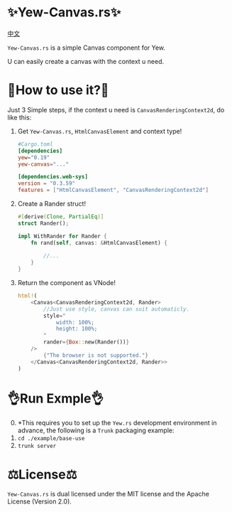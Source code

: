 # ✨Yew-Canvas.rs✨
[中文](https://github.com/1216892614/Yew-Canvas.rs/blob/main/README-zh.md)

`Yew-Canvas.rs` is a simple Canvas component for Yew.

U can easily create a canvas with the context u need.

# 📑How to use it?📑
Just 3 Simple steps, if the context u need is `CanvasRenderingContext2d`, do like this:

1. Get `Yew-Canvas.rs`, `HtmlCanvasElement` and context type!
    ```toml
    #Cargo.toml
    [dependencies]
    yew="0.19"
    yew-canvas="..."

    [dependencies.web-sys]
    version = "0.3.59"
    features = ["HtmlCanvasElement", "CanvasRenderingContext2d"]
    ```

1. Create a Rander struct!
    ```rust
    #[derive(Clone, PartialEq)]
    struct Rander();

    impl WithRander for Rander {
        fn rand(self, canvas: &HtmlCanvasElement) {
            
            //...
        }
    }
    ```

1. Return the component as VNode!
    ```rust
    html!(
        <Canvas<CanvasRenderingContext2d, Rander>
            //Just use style, canvas can suit automaticly.
            style="
                width: 100%;
                height: 100%;
            "
            rander={Box::new(Rander())}
        />
            {"The browser is not supported."}
        </Canvas<CanvasRenderingContext2d, Rander>>
    )
    ```

# 👌Run Exmple👌

0. *This requires you to set up the `Yew.rs` development environment in advance, the following is a `Trunk` packaging example:
1. `cd ./example/base-use`
2. `trunk server`

# ⚖️License⚖️

`Yew-Canvas.rs` is dual licensed under the MIT license and the Apache License (Version 2.0).